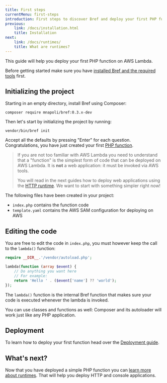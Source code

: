 ```yaml
---
title: First steps
currentMenu: first-steps
introduction: First steps to discover Bref and deploy your first PHP function on AWS Lambda.
previous:
    link: /docs/installation.html
    title: Installation
next:
    link: /docs/runtimes/
    title: What are runtimes?
---
```


This guide will help you deploy your first PHP function on AWS Lambda.

Before getting started make sure you have [installed Bref and the required tools](installation.md) first.

## Initializing the project

Starting in an empty directory, install Bref using Composer:

```
composer require mnapoli/bref:0.3.x-dev
```

Then let's start by initializing the project by running:

```
vendor/bin/bref init
```

Accept all the defaults by pressing "Enter" for each question. Congratulations, you have just created your first [PHP function](/docs/runtimes/function.md).

> If you are not too familiar with AWS Lambda you need to understand that a "function" is the simplest form of code that can be deployed on AWS Lambda. It is **not** a web application: it must be invoked via AWS tools.
>
> You will read in the next guides how to deploy web applications using the [HTTP runtime](/docs/runtimes/http.md). We want to start with something simpler right now!

The following files have been created in your project:

- `index.php` contains the function code
- `template.yaml` contains the AWS SAM configuration for deploying on AWS

## Editing the code

You are free to edit the code in `index.php`, you must however keep the call to the `lambda()` function:

```php
require __DIR__.'/vendor/autoload.php';

lambda(function (array $event) {
    // Do anything you want here
    // For example:
    return 'Hello ' . ($event['name'] ?? 'world');
});
```

The `lambda()` function is the internal Bref function that makes sure your code is executed whenever the lambda is invoked.

You can use classes and functions as well: Composer and its autoloader will work just like any PHP application.

## Deployment

To learn how to deploy your first function head over the [Deployment guide](deploy.md).

## What's next?

Now that you have deployed a simple PHP function you can [learn more about runtimes](/docs/runtimes/). That will help you deploy HTTP and console applications.
